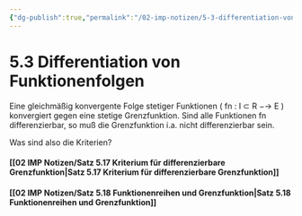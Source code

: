 ```yaml
---
{"dg-publish":true,"permalink":"/02-imp-notizen/5-3-differentiation-von-funktionenfolgen/","dgHomeLink":true,"dgPassFrontmatter":false}
---
```


# 5.3 Differentiation von Funktionenfolgen
Eine gleichmäßig konvergente Folge stetiger Funktionen ( fn : I ⊂ R −→ E ) konvergiert
gegen eine stetige Grenzfunktion. Sind alle Funktionen fn differenzierbar, so muß die
Grenzfunktion i.a. nicht differenzierbar sein.

Was sind also die Kriterien?

#### [[02 IMP Notizen/Satz 5.17 Kriterium für differenzierbare Grenzfunktion|Satz 5.17 Kriterium für differenzierbare Grenzfunktion]]
#### [[02 IMP Notizen/Satz 5.18 Funktionenreihen und Grenzfunktion|Satz 5.18 Funktionenreihen und Grenzfunktion]]